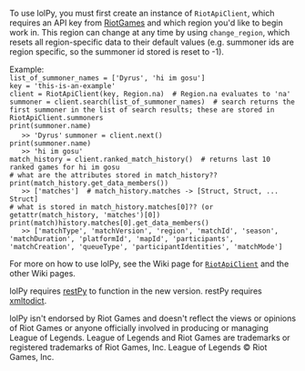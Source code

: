 To use lolPy, you must first create an instance of `RiotApiClient`, which requires an API key from [RiotGames](https://developer.riotgames.com/) and which region you'd like to begin work in. This region can change at any time by using `change_region`, which resets all region-specific data to their default values (e.g. summoner ids are region specific, so the summoner id stored is reset to -1).

Example:  
`list_of_summoner_names = ['Dyrus', 'hi im gosu']`  
`key = 'this-is-an-example'`  
`client = RiotApiClient(key, Region.na)  # Region.na evaluates to 'na'`  
`summoner = client.search(list_of_summoner_names)  # search returns the first summoner in the list of search results; these are stored in RiotApiClient.summoners`  
`print(summoner.name)`  
`   >> 'Dyrus'`
`summoner = client.next()`  
`print(summoner.name)`  
`   >> 'hi im gosu'`  
`match_history = client.ranked_match_history()  # returns last 10 ranked games for hi im gosu`  
`# what are the attributes stored in match_history??`  
`print(match_history.get_data_members())`  
`   >> ['matches']  # match_history.matches -> [Struct, Struct, ... Struct]`  
`# what is stored in match_history.matches[0]?? (or getattr(match_history, 'matches')[0])`  
`print(match)history.matches[0].get_data_members()`  
`   >> ['matchType', 'matchVersion', 'region', 'matchId', 'season', 'matchDuration', 'platformId', 'mapId', 'participants', 'matchCreation', 'queueType', 'participantIdentities', 'matchMode']`  



For more on how to use lolPy, see the Wiki page for [`RiotApiClient`](https://github.com/p-ob/lolPy/wiki/RiotApiClient) and the other Wiki pages.

lolPy requires [restPy](https://github.com/p-ob/restPy/) to function in the new version. restPy requires [xmltodict](https://github.com/martinblech/xmltodict).


lolPy isn't endorsed by Riot Games and doesn't reflect the views or opinions of Riot Games or anyone officially involved
in producing or managing League of Legends. League of Legends and Riot Games are trademarks or registered trademarks of
Riot Games, Inc. League of Legends © Riot Games, Inc.
